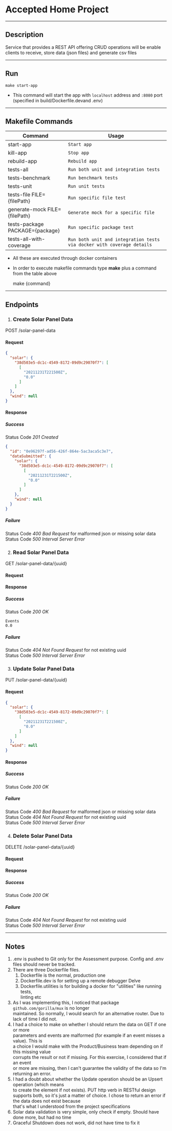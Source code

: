 # Accepted Home Project

---

## Description

Service that provides a REST API offering CRUD operations will be enable clients to receive, store data (json files) and
generate csv files

---

## Run

`make start-app`

* This command will start the app with `localhost` address and `:8080` port (specified in build/Dockerfile.devand .env) 

---

## Makefile Commands

| Command                         | Usage                                                                  |
|---------------------------------|------------------------------------------------------------------------|
| start-app                       | `Start app`                                                            |
| kill-app                        | `Stop app`                                                             |
| rebuild-app                     | `Rebuild app`                                                          |
| tests-all                       | `Run both unit and integration tests`                                  |
| tests-benchmark                 | `Run benchmark tests`                                                  |
| tests-unit                      | `Run unit tests `                                                      |
| tests-file FILE={filePath}      | `Run specific file test`                                               |
| generate-mock FILE={filePath}   | `Generate mock for a specific file`                                    |
| tests-package PACKAGE={package} | `Run specific package test`                                            |
| tests-all-with-coverage         | `Run both unit and integration tests via docker with coverage details` |

* All these are executed through docker containers
* In order to execute makefile commands type **make** plus a command from the table above

  make {command}

---

## Endpoints

1. ### Create Solar Panel Data

POST /solar-panel-data

#### Request

```json
{
  "solar": {
    "38d503e5-dc1c-4549-8172-09d9c29070f7": [
      [
        "20211231T221500Z",
        "0.0"
      ]
    ]
  },
  "wind": null
}
```

#### Response

##### Success

Status Code *201 Created*

```json
{
  "id": "0e96297f-ad56-426f-864e-5ac3aca5c3e7",
  "dataSubmitted": {
    "solar": {
      "38d503e5-dc1c-4549-8172-09d9c29070f7": [
        [
          "20211231T221500Z",
          "0.0"
        ]
      ]
    },
    "wind": null
  }
}
```

##### Failure

Status Code *400 Bad Request* for malformed json or missing solar data  
Status Code *500 Interval Server Error*

2. ### Read Solar Panel Data

GET /solar-panel-data/{uuid}

#### Request

#### Response

##### Success

Status Code *200 OK*

```csv
Events
0.0
```

##### Failure

Status Code *404 Not Found Request* for not existing uuid  
Status Code *500 Interval Server Error*

3. ### Update Solar Panel Data

PUT /solar-panel-data/{uuid}

#### Request

```json
{
  "solar": {
    "38d503e5-dc1c-4549-8172-09d9c29070f7": [
      [
        "20211231T221500Z",
        "0.0"
      ]
    ]
  },
  "wind": null
}
```

#### Response

##### Success

Status Code *200 OK*

##### Failure

Status Code *400 Bad Request* for malformed json or missing solar data  
Status Code *404 Not Found Request* for not existing uuid  
Status Code *500 Interval Server Error*

4. ### Delete Solar Panel Data

DELETE /solar-panel-data/{uuid}

#### Request

#### Response

##### Success

Status Code *200 OK*

##### Failure

Status Code *404 Not Found Request* for not existing uuid  
Status Code *500 Interval Server Error*

---

## Notes

1. .env is pushed to Git only for the Assessment purpose. Config and .env files should never be tracked.
2. There are three Dockerfile files.
    1. Dockerfile is the normal, production one
    2. Dockerfile.dev is for setting up a remote debugger Delve
    3. Dockerfile.utilities is for building a docker for "utilities" like running tests,  
       linting etc
3. As I was implementing this, I noticed that package `github.com/gorilla/mux` is no longer  
   maintained. So normally, I would search for an alternative router. Due to lack of time
   I did not.
4. I had a choice to make on whether I should return the data on GET if one or more  
   parameters and events are malformed (for example if an event misses a value). This is  
   a choice I would make with the Product/Business team depending on if this missing value  
   corrupts the result or not if missing. For this exercise, I considered that if an event  
   or more are missing, then I can't guarantee the validity of the data so I'm returning an error.
5. I had a doubt about whether the Update operation should be an Upsert operation (which means  
   to create the element if not exists). PUT http verb in RESTful design supports both, so it's
   just a matter of choice. I chose to return an error if the data does not exist because    
   that's what I understood from the project specifications
6. Solar data validation is very simple, only check if empty. Should have done more, but had no time 
7. Graceful Shutdown does not work, did not have time to fix it